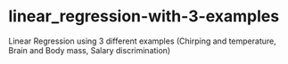 # linear_regression-with-3-examples
Linear Regression using 3 different examples (Chirping and temperature, Brain and Body mass, Salary discrimination)
